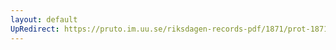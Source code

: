 ```yaml
---
layout: default
UpRedirect: https://pruto.im.uu.se/riksdagen-records-pdf/1871/prot-1871--ak--123/prot-1871--ak--123_064.pdf
---
```

